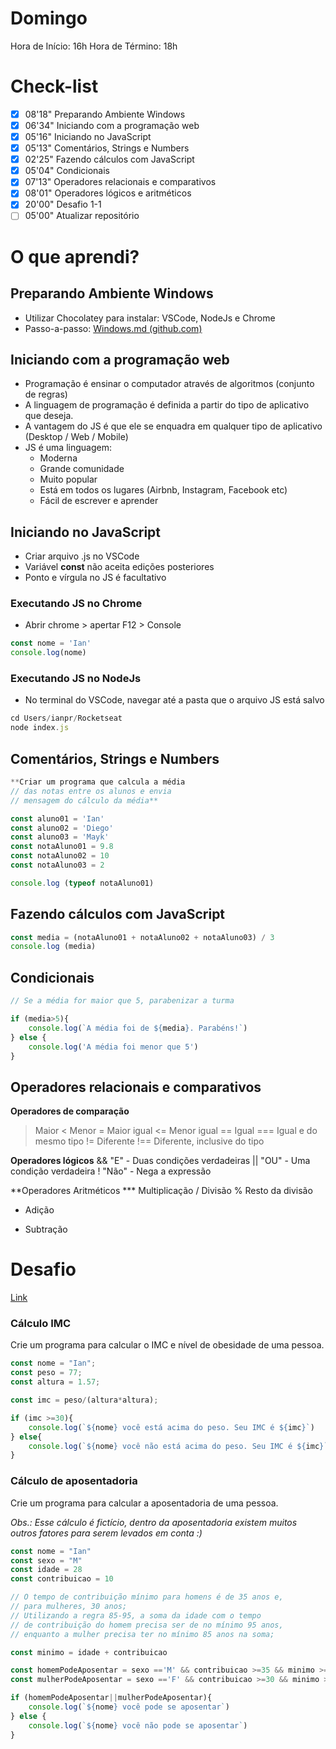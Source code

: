 # Domingo

Hora de Início: 16h
Hora de Término: 18h

# Check-list

- [x]  08'18" Preparando Ambiente Windows
- [x]  06'34" Iniciando com a programação web
- [x]  05'16" Iniciando no JavaScript
- [x]  05'13" Comentários, Strings e Numbers
- [x]  02'25" Fazendo cálculos com JavaScript
- [x]  05'04" Condicionais
- [x]  07'13" Operadores relacionais e comparativos
- [x]  08'01" Operadores lógicos e aritméticos
- [x]  20'00" Desafio 1-1
- [ ]  05'00" Atualizar repositório

# O que aprendi?

## Preparando Ambiente Windows

- Utilizar Chocolatey para instalar: VSCode, NodeJs e Chrome
- Passo-a-passo: [Windows.md (github.com)](https://gist.github.com/maykbrito/1bb488966fa48fe016ef742321022b10)

## Iniciando com a programação web

- Programação é ensinar o computador através de algoritmos (conjunto de regras)
- A linguagem de programação é definida a partir do tipo de aplicativo que deseja.
- A vantagem do JS é que ele se enquadra em qualquer tipo de aplicativo (Desktop / Web / Mobile)
- JS é uma linguagem:
    - Moderna
    - Grande comunidade
    - Muito popular
    - Está em todos os lugares (Airbnb, Instagram, Facebook etc)
    - Fácil de escrever e aprender

## Iniciando no JavaScript

- Criar arquivo .js no VSCode
- Variável **const** não aceita edições posteriores
- Ponto e vírgula no JS é facultativo

### Executando JS no Chrome

- Abrir chrome > apertar F12 > Console

```jsx
const nome = 'Ian'
console.log(nome)
```

### Executando JS no NodeJs

- No terminal do VSCode, navegar até a pasta que o arquivo JS está salvo

```jsx
cd Users/ianpr/Rocketseat
node index.js
```

## Comentários, Strings e Numbers

```jsx
**Criar um programa que calcula a média
// das notas entre os alunos e envia
// mensagem do cálculo da média**

const aluno01 = 'Ian'
const aluno02 = 'Diego'
const aluno03 = 'Mayk'
const notaAluno01 = 9.8
const notaAluno02 = 10
const notaAluno03 = 2

console.log (typeof notaAluno01)

```

## Fazendo cálculos com JavaScript

```jsx
const media = (notaAluno01 + notaAluno02 + notaAluno03) / 3
console.log (media)
```

## Condicionais

```jsx
// Se a média for maior que 5, parabenizar a turma

if (media>5){
    console.log(`A média foi de ${media}. Parabéns!`)
} else {
    console.log('A média foi menor que 5')
}
```

## Operadores relacionais e comparativos

**Operadores de comparação**
> Maior
< Menor
>= Maior igual
<= Menor igual
== Igual
=== Igual e do mesmo tipo
!= Diferente
!== Diferente, inclusive do tipo

**Operadores lógicos**
&& "E" - Duas condições verdadeiras
|| "OU" - Uma condição verdadeira
! "Não" - Nega a expressão

**Operadores Aritméticos
*** Multiplicação
/ Divisão
% Resto da divisão
+ Adição
- Subtração

# Desafio

[Link]()

### Cálculo IMC

Crie um programa para calcular o IMC e nível de obesidade de uma pessoa.

```jsx
const nome = "Ian";
const peso = 77;
const altura = 1.57;

const imc = peso/(altura*altura);

if (imc >=30){
    console.log(`${nome} você está acima do peso. Seu IMC é ${imc}`)
} else{
    console.log(`${nome} você não está acima do peso. Seu IMC é ${imc}`)
}
```

### Cálculo de aposentadoria

Crie um programa para calcular a aposentadoria de uma pessoa.

*Obs.: Esse cálculo é fictício, dentro da aposentadoria existem muitos outros fatores para serem levados em conta :)*

```jsx
const nome = "Ian"
const sexo = "M"
const idade = 28
const contribuicao = 10

// O tempo de contribuição mínimo para homens é de 35 anos e, 
// para mulheres, 30 anos;
// Utilizando a regra 85-95, a soma da idade com o tempo 
// de contribuição do homem precisa ser de no mínimo 95 anos, 
// enquanto a mulher precisa ter no mínimo 85 anos na soma;

const minimo = idade + contribuicao

const homemPodeAposentar = sexo =='M' && contribuicao >=35 && minimo >= 95
const mulherPodeAposentar = sexo =='F' && contribuicao >=30 && minimo >= 85

if (homemPodeAposentar||mulherPodeAposentar){
    console.log(`${nome} você pode se aposentar`)
} else {
    console.log(`${nome} você não pode se aposentar`)
}
```
